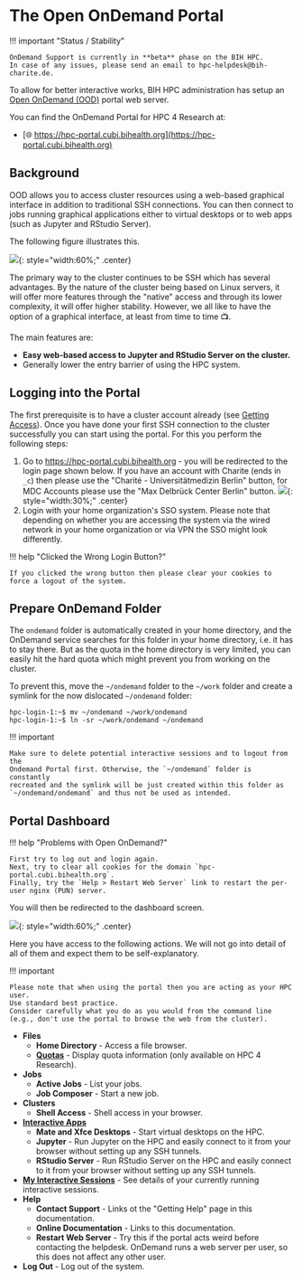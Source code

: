 # The Open OnDemand Portal

!!! important "Status / Stability"

    OnDemand Support is currently in **beta** phase on the BIH HPC.
    In case of any issues, please send an email to hpc-helpdesk@bih-charite.de.

To allow for better interactive works, BIH HPC administration has setup an  [Open OnDemand (OOD)](https://openondemand.org/) portal web server.

You can find the OnDemand Portal for HPC 4 Research at:

- [:globe_with_meridians: https://hpc-portal.cubi.bihealth.org](https://hpc-portal.cubi.bihealth.org)

## Background

OOD allows you to access cluster resources using a web-based graphical interface in addition to traditional SSH connections.
You can then connect to jobs running graphical applications either to virtual desktops or to web apps (such as Jupyter and RStudio Server).

The following figure illustrates this.

![](figures/ondemand-overview.png){: style="width:60%;" .center}

The primary way to the cluster continues to be SSH which has several advantages.
By the nature of the cluster being based on Linux servers, it will offer more features through the "native" access and through its lower complexity, it will offer higher stability.
However, we all like to have the option of a graphical interface, at least from time to time :tv:.

The main features are:

- **Easy web-based access to Jupyter and RStudio Server on the cluster.**
- Generally lower the entry barrier of using the HPC system.

## Logging into the Portal

The first prerequisite is to have a cluster account already (see [Getting Access](../admin/getting-access.md)).
Once you have done your first SSH connection to the cluster successfully you can start using the portal.
For this you perform the following steps:

1. Go to https://hpc-portal.cubi.bihealth.org - you will be redirected to the login page shown below.
    If you have an account with Charite (ends in `_c`) then please use the "Charité - Universitätmedizin Berlin" button, for MDC Accounts please use the "Max Delbrück Center Berlin" button.
    ![](figures/ondemand-hpc-sso.png){: style="width:30%;" .center}
2. Login with your home organization's SSO system.
    Please note that depending on whether you are accessing the system via the wired network in your home organization or via VPN the SSO might look differently.

!!! help "Clicked the Wrong Login Button?"

    If you clicked the wrong button then please clear your cookies to force a logout of the system.

## Prepare OnDemand Folder

The `ondemand` folder is automatically created in your home directory, and the
OnDemand service searches for this folder in your home directory, i.e. it has
to stay there. But as the quota in the home directory is very limited, you can
easily hit the hard quota which might prevent you from working on the cluster.

To prevent this, move the `~/ondemand` folder to the `~/work` folder and create
a symlink for the now dislocated `~/ondemand` folder:

```
hpc-login-1:~$ mv ~/ondemand ~/work/ondemand
hpc-login-1:~$ ln -sr ~/work/ondemand ~/ondemand
```

!!! important

    Make sure to delete potential interactive sessions and to logout from the
    Ondemand Portal first. Otherwise, the `~/ondemand` folder is constantly
    recreated and the symlink will be just created within this folder as
    `~/ondemand/ondemand` and thus not be used as intended.

## Portal Dashboard

!!! help "Problems with Open OnDemand?"

    First try to log out and login again.
    Next, try to clear all cookies for the domain `hpc-portal.cubi.bihealth.org`.
    Finally, try the `Help > Restart Web Server` link to restart the per-user nginx (PUN) server.

You will then be redirected to the dashboard screen.

![](figures/ondemand-dashboard.png){: style="width:60%;" .center}

Here you have access to the following actions.
We will not go into detail of all of them and expect them to be self-explanatory.

!!! important

    Please note that when using the portal then you are acting as your HPC user.
    Use standard best practice.
    Consider carefully what you do as you would from the command line (e.g., don't use the portal to browse the web from the cluster).

- **Files**
    - **Home Directory** - Access a file browser.
    - [**Quotas**](quotas.md) - Display quota information (only available on HPC 4 Research).
- **Jobs**
    - **Active Jobs** - List your jobs.
    - **Job Composer** - Start a new job.
- **Clusters**
    - **Shell Access** - Shell access in your browser.
- [**Interactive Apps**](interactive.md)
    - **Mate and Xfce Desktops** - Start virtual desktops on the HPC.
    - **Jupyter** - Run Jupyter on the HPC and easily connect to it from your browser without setting up any SSH tunnels.
    - **RStudio Server** - Run RStudio Server on the HPC and easily connect to it from your browser without setting up any SSH tunnels.
- [**My Interactive Sessions**](interactive.md) - See details of your currently running interactive sessions.
- **Help**
    - **Contact Support** - Links ot the "Getting Help" page in this documentation.
    - **Online Documentation** - Links to this documentation.
    - **Restart Web Server** - Try this if the portal acts weird before contacting the helpdesk. OnDemand runs a web server per user, so this does not affect any other user.
- **Log Out** - Log out of the system.
